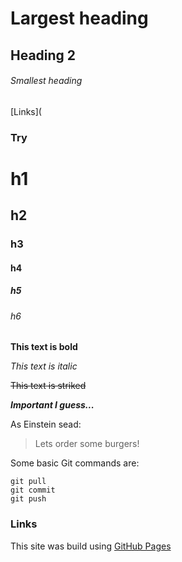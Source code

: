 # Largest heading
## Heading 2
###### Smallest heading

[Links](

### Try

# h1
## h2
### h3
#### h4
##### h5
###### h6

**This text is bold**

*This text is italic*

~~This text is striked~~

***Important I guess...***

As Einstein sead:
> Lets order some burgers!

Some basic Git commands are:
```
git pull
git commit
git push
```

### Links
This site was build using [GitHub Pages](https://pages.github.com)

